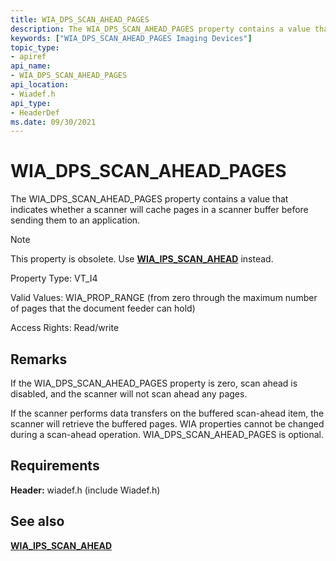 ```yaml
---
title: WIA_DPS_SCAN_AHEAD_PAGES
description: The WIA_DPS_SCAN_AHEAD_PAGES property contains a value that indicates whether a scanner will cache pages in a scanner buffer before sending them to an application.
keywords: ["WIA_DPS_SCAN_AHEAD_PAGES Imaging Devices"]
topic_type:
- apiref
api_name:
- WIA_DPS_SCAN_AHEAD_PAGES
api_location:
- Wiadef.h
api_type:
- HeaderDef
ms.date: 09/30/2021
---
```


# WIA_DPS_SCAN_AHEAD_PAGES

The WIA_DPS_SCAN_AHEAD_PAGES property contains a value that indicates whether a scanner will cache pages in a scanner buffer before sending them to an application.

> [!NOTE]
> This property is obsolete. Use [**WIA_IPS_SCAN_AHEAD**](wia-ips-scan-ahead.md) instead.

Property Type: VT_I4

Valid Values: WIA_PROP_RANGE (from zero through the maximum number of pages that the document feeder can hold)

Access Rights: Read/write

## Remarks

If the WIA_DPS_SCAN_AHEAD_PAGES property is zero, scan ahead is disabled, and the scanner will not scan ahead any pages.

If the scanner performs data transfers on the buffered scan-ahead item, the scanner will retrieve the buffered pages. WIA properties cannot be changed during a scan-ahead operation. WIA_DPS_SCAN_AHEAD_PAGES is optional.

## Requirements

**Header:** wiadef.h (include Wiadef.h)

## See also

[**WIA_IPS_SCAN_AHEAD**](wia-ips-scan-ahead.md)
